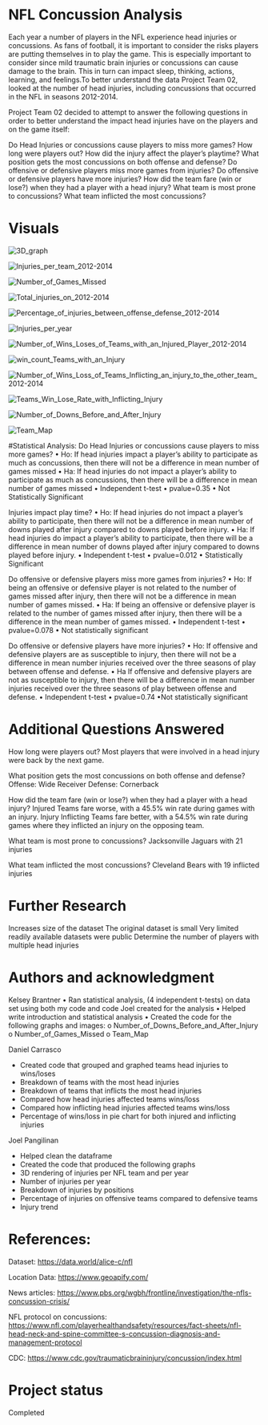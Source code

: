 # NFL Concussion Analysis


Each year a number of players in the NFL experience head injuries or concussions. 
As fans of football, it is important to consider the risks players are putting themselves in to play the game. 
This is especially important to consider since mild traumatic brain injuries or concussions can cause damage to the brain. 
This in turn can impact sleep, thinking, actions, learning, and feelings.To better understand the data Project Team 02, 
looked at the number of head injuries, including concussions that occurred in the NFL in seasons 2012-2014. 

Project Team 02 decided to attempt to answer the following questions in order 
to better understand the impact head injuries have on the players and on the game itself:

Do Head Injuries or concussions cause players to miss more games?
How long were players out? 
How did the injury affect the player’s playtime? 
What position gets the most concussions on both offense and defense?
Do offensive or defensive players miss more games from injuries?
Do offensive or defensive players have more injuries?
How did the team fare (win or lose?) when they had a player with a head injury?
What team is most prone to concussions?
What team inflicted the most concussions? 





# Visuals


![3D_graph](https://user-images.githubusercontent.com/86619869/215665889-3d9677a3-90a1-4b48-a2b5-30e3ca5fa79e.png)


![Injuries_per_team_2012-2014](https://user-images.githubusercontent.com/86619869/215666652-5c1a105d-19f0-46ea-a346-68585d194496.png)

![Number_of_Games_Missed](https://user-images.githubusercontent.com/86619869/215666755-c42db8b6-6feb-4888-9eaf-7a03ef591e6e.png)

![Total_injuries_on_2012-2014](https://user-images.githubusercontent.com/86619869/215666799-d7ea12f7-467a-4bcf-9e6d-f50f0f61c37b.png)

![Percentage_of_injuries_between_offense_defense_2012-2014](https://user-images.githubusercontent.com/86619869/215666839-7d37b6cd-4265-4c7b-b47f-42fb46432ba2.png)

![Injuries_per_year](https://user-images.githubusercontent.com/86619869/215666888-f7a52cc6-cd9a-4777-a7aa-fba1b732be79.png)

![Number_of_Wins_Loses_of_Teams_with_an_Injured_Player_2012-2014](https://user-images.githubusercontent.com/117786548/215682349-487dd7b4-0b4c-4e6d-97ea-97773573a1a9.png)

![win_count_Teams_with_an_Injury](https://user-images.githubusercontent.com/117786548/215684637-70ca5561-ab5b-44df-bd75-fc779a2acbaa.png)

![Number_of_Wins_Loss_of_Teams_Inflicting_an_injury_to_the_other_team_2012-2014](https://user-images.githubusercontent.com/117786548/215682596-15614ba5-69a7-4c10-b647-2fe102255193.png)

![Teams_Win_Lose_Rate_with_Inflicting_Injury](https://user-images.githubusercontent.com/117786548/215685404-0968abfd-8abe-4aff-8d81-4961685b13a9.png)

![Number_of_Downs_Before_and_After_Injury](https://user-images.githubusercontent.com/117327499/215873695-e35e973a-373a-468c-835c-591b0a29992b.png)

![Team_Map](https://user-images.githubusercontent.com/117327499/215969755-83f73f4f-53ff-4e37-8735-52581745572d.png)



#Statistical Analysis:
Do Head Injuries or concussions cause players to miss more games?
•	Ho: If head injuries impact a player’s ability to participate as much as concussions, then there will not be a difference in mean number of games missed
•	Ha: If head injuries do not impact a player’s ability to participate as much as concussions, then there will be a difference in mean number of games missed
•	Independent t-test
•	pvalue=0.35 
•	Not Statistically Significant

Injuries impact play time?
•	Ho: If head injuries do not impact a player’s ability to participate, then there will not be a difference in mean number of downs played after injury compared to downs played before injury.
•	Ha: If head injuries do impact a player’s ability to participate, then there will be a difference in mean number of downs played after injury compared to downs played before injury.
•	Independent t-test
•	pvalue=0.012
•	Statistically Significant

Do offensive or defensive players miss more games from injuries?
•	Ho: If being an offensive or defensive player is not related to the number of games missed after injury, then there will not be a difference in mean number of games missed.
•	Ha: If being an offensive or defensive player is related to the number of games missed after injury, then there will be a difference in the mean number of games missed.
•	Independent t-test
•	pvalue=0.078
•	Not statistically significant

Do offensive or defensive players have more injuries?
•	Ho: If offensive and defensive players are as susceptible to injury, then there will not be a difference in mean number injuries received over the three seasons of play between offense and defense.
•	Ha If offensive and defensive players are not as susceptible to injury, then there will be a difference in mean number injuries received over the three seasons of play between offense and defense.
•	Independent t-test
•	pvalue=0.74
•Not statistically significant

# Additional Questions Answered
How long were players out? 
 Most players that were involved in a head injury were back by the next game.

What position gets the most concussions on both offense and defense?
Offense: Wide Receiver
Defense: Cornerback 

How did the team fare (win or lose?) when they had a player with a head injury?
Injured Teams fare worse, with a 45.5% win rate during games with an injury.
Injury Inflicting Teams fare better, with a 54.5% win rate during games where they inflicted an injury on the opposing team.

What team is most prone to concussions?
Jacksonville Jaguars with 21 injuries

What team inflicted the most concussions? 
Cleveland Bears with 19 inflicted injuries

# Further Research
Increases size of the dataset
The original dataset is small
Very limited readily available datasets were public 
Determine the number of players with multiple head injuries 


# Authors and acknowledgment
Kelsey Brantner
•	Ran statistical analysis, (4 independent t-tests) on data set using both my code and code Joel created for the analysis
•	Helped write introduction and statistical analysis
•	Created the code for the following graphs and images:
o	Number_of_Downs_Before_and_After_Injury
o	Number_of_Games_Missed
o	Team_Map


Daniel Carrasco
* Created code that grouped and graphed teams head injuries to wins/loses
* Breakdown of teams with the most head injuries
* Breakdown of teams that inflicts the most head injuries
* Compared how head injuries affected teams wins/loss
* Compared how inflicting head injuries affected teams wins/loss
* Percentage of wins/loss in pie chart for both injured and inflicting injuries


Joel Pangilinan
* Helped clean the dataframe
* Created the code that produced the following graphs
* 3D rendering of injuries per NFL team and per year
* Number of injuries per year
* Breakdown of injuries by positions
* Percentage of injuries on offensive teams compared to defensive teams
* Injury trend

# References:
Dataset:
https://data.world/alice-c/nfl

Location Data:
https://www.geoapify.com/

News articles:
https://www.pbs.org/wgbh/frontline/investigation/the-nfls-concussion-crisis/

NFL protocol on concussions:
https://www.nfl.com/playerhealthandsafety/resources/fact-sheets/nfl-head-neck-and-spine-committee-s-concussion-diagnosis-and-management-protocol

CDC:
https://www.cdc.gov/traumaticbraininjury/concussion/index.html 




# Project status
Completed
